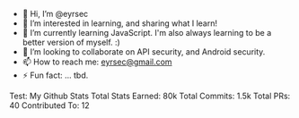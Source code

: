 - 👋 Hi, I’m @eyrsec
- 👀 I’m interested in learning, and sharing what I learn!
- 🌱 I’m currently learning JavaScript. I'm also always learning to be a better version of myself. :)
- 💞️ I’m looking to collaborate on API security, and Android security.
- 📫 How to reach me: eyrsec@gmail.com
- ⚡ Fun fact: ... tbd.

Test: My Github Stats
Total Stats Earned: 80k
Total Commits: 1.5k
Total PRs: 40
Contributed To: 12
<!---
eyrsec/eyrsec is a ✨ special ✨ repository because its `README.md` (this file) appears on your GitHub profile.
You can click the Preview link to take a look at your changes.
--->
